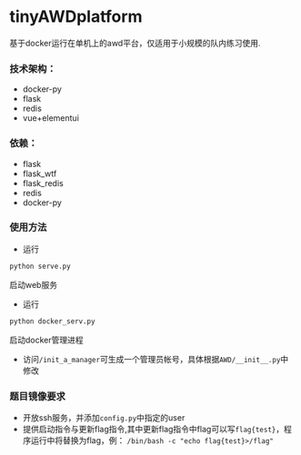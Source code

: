 # tinyAWDplatform

基于docker运行在单机上的awd平台，仅适用于小规模的队内练习使用.  

### 技术架构：
* docker-py
* flask
* redis
* vue+elementui


### 依赖：
* flask
* flask_wtf
* flask_redis
* redis
* docker-py

### 使用方法

* 运行
```bash
python serve.py
```
启动web服务
* 运行
```bash
python docker_serv.py
```
启动docker管理进程
* 访问`/init_a_manager`可生成一个管理员帐号，具体根据`AWD/__init__.py`中修改

### 题目镜像要求

* 开放ssh服务，并添加`config.py`中指定的user
* 提供启动指令与更新flag指令,其中更新flag指令中flag可以写`flag{test}`，程序运行中将替换为flag，例：
`/bin/bash -c "echo flag{test}>/flag"`


